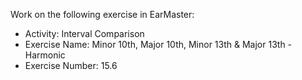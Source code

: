 Work on the following exercise in EarMaster:
- Activity: Interval Comparison
- Exercise Name: Minor 10th, Major 10th, Minor 13th & Major 13th - Harmonic
- Exercise Number: 15.6
